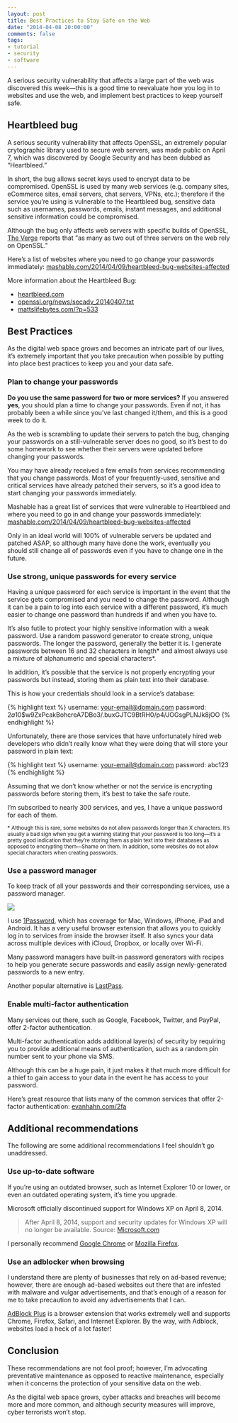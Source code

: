 ```yaml
---
layout: post
title: Best Practices to Stay Safe on the Web
date: "2014-04-08 20:00:00"
comments: false
tags:
- tutorial
- security
- software
---
```


A serious security vulnerability that affects a large part of the web was discovered this week&mdash;this is a good time to reevaluate how you log in to websites and use the web, and implement best practices to keep yourself safe.

<!--more-->

## Heartbleed bug

A serious security vulnerability that affects OpenSSL, an extremely popular crytographic library used to secure web servers, was made public on April 7, which was discovered by Google Security and has been dubbed as &ldquo;Heartbleed.&rdquo;

In short, the bug allows secret keys used to encrypt data to be compromised. OpenSSL is used by many web services (e.g. company sites, eCommerce sites, email servers, chat servers, VPNs, etc.); therefore if the service you’re using is vulnerable to the Heartbleed bug, sensitive data such as usernames, passwords, emails, instant messages, and additional sensitive information could be compromised.

Although the bug only affects web servers with specific builds of OpenSSL, <a href="http://theverge.com/2014/4/8/5594266/how-heartbleed-broke-the-internet" target="_blank">The Verge</a> reports that "as many as two out of three servers on the web rely on OpenSSL."

Here’s a list of websites where you need to go change your passwords immediately: <a href="http://mashable.com/2014/04/09/heartbleed-bug-websites-affected" target="_blank">mashable.com/2014/04/09/heartbleed-bug-websites-affected</a>

More information about the Heartbleed Bug:

- <a href="http://heartbleed.com" target="_blank">heartbleed.com</a>
- <a href="http://openssl.org/news/secadv_20140407.txt" target="_blank">openssl.org/news/secadv_20140407.txt</a>
- <a href="http://mattslifebytes.com/?p=533" target="_blank">mattslifebytes.com/?p=533</a>

## Best Practices

As the digital web space grows and becomes an intricate part of our lives, it’s extremely important that you take precaution when possible by putting into place best practices to keep you and your data safe.

### Plan to change your passwords

**Do you use the same password for two or more services?** If you answered **yes**, you should plan a time to change your passwords. Even if not, it has probably been a while since you’ve last changed it/them, and this is a good week to do it.

As the web is scrambling to update their servers to patch the bug, changing your passwords on a still-vulnerable server does no good, so it’s best to do some homework to see whether their servers were updated before changing your passwords.

You may have already received a few emails from services recommending that you change passwords. Most of your frequently-used, sensitive and critical services have already patched their servers, so it’s a good idea to start changing your passwords immediately.

Mashable has a great list of services that were vulnerable to Heartbleed and where you need to go in and change your passwords immediately: <a href="http://mashable.com/2014/04/09/heartbleed-bug-websites-affected" target="_blank">mashable.com/2014/04/09/heartbleed-bug-websites-affected</a>

Only in an ideal world will 100% of vulnerable servers be updated and patched ASAP, so although many have done the work, eventually you should still change all of passwords even if you have to change one in the future.

### Use strong, unique passwords for every service

Having a unique password for each service is important in the event that the service gets compromised and you need to change the password. Although it can be a pain to log into each service with a different password, it’s much easier to change one password than hundreds if and when you have to.

It’s also futile to protect your highly sensitive information with a weak password. Use a random password generator to create strong, unique passwords. The longer the password, generally the better it is. I generate passwords between 16 and 32 characters in length* and almost always use a mixture of alphanumeric and special characters*.

In addition, it’s possible that the service is not properly encrypting your passwords but instead, storing them as plain text into their database.

This is how your credentials should look in a service’s database:

{% highlight text %}
username: your-email@domain.com
password: $2a$10$w9ZxPcakBohcreA7DBo3/.buxGJTC9BtRH0/p4/JOGsgPLNJk8jOO
{% endhighlight %}

Unfortunately, there are those services that have unfortunately hired web developers who didn’t really know what they were doing that will store your password in plain text:

{% highlight text %}
username: your-email@domain.com
password: abc123
{% endhighlight %}

Assuming that we don’t know whether or not the service is encrypting passwords before storing them, it’s best to take the safe route.

I’m subscribed to nearly 300 services, and yes, I have a unique password for each of them.

<small>* Although this is rare, some websites do not allow passwords longer than X characters. It’s usually a bad sign when you get a warning stating that your password is too long&mdash;it’s a pretty good indication that they’re storing them as plain text into their databases as opposed to encrypting them&mdash;Shame on them. In addition, some websites do not allow special characters when creating passwords.</small>

### Use a password manager

To keep track of all your passwords and their corresponding services, use a password manager.

![](https://da9ipfiyfnxgu.cloudfront.net/images/pristine/1Password4Mac/1password.png?1396755858)

I use <a href="https://agilebits.com/onepassword" target="_blank">1Password</a>, which has coverage for Mac, Windows, iPhone, iPad and Android. It has a very useful browser extension that allows you to quickly log in to services from inside the browser itself. It also syncs your data across multiple devices with iCloud, Dropbox, or locally over Wi-Fi.

Many password managers have built-in password generators with recipes to help you generate secure passwords and easily assign newly-generated passwords to a new entry.

Another popular alternative is <a href="https://lastpass.com" target="_blank">LastPass</a>.

### Enable multi-factor authentication

Many services out there, such as Google, Facebook, Twitter, and PayPal, offer 2-factor authentication.

Multi-factor authentication adds additional layer(s) of security by requiring you to provide additional means of authentication, such as a random pin number sent to your phone via SMS.

Although this can be a huge pain, it just makes it that much more difficult for a thief to gain access to your data in the event he has access to your password.

Here’s great resource that lists many of the common services that offer 2-factor authentication: <a href="http://evanhahn.com/2fa" target="_blank">evanhahn.com/2fa</a>

## Additional recommendations

The following are some additional recommendations I feel shouldn’t go unaddressed.

### Use up-to-date software

If you’re using an outdated browser, such as Internet Explorer 10 or lower, or even an outdated operating system, it’s time you upgrade.

Microsoft officially discontinued support for Windows XP on April 8, 2014.

> After April 8, 2014, support and security updates for Windows XP will no longer be available.
> Source: <a href="http://microsoft.com/windows/en-us/xp/default.aspx" target="_blank">Microsoft.com</a>

I personally recommend <a href="https://www.google.com/intl/en/chrome/browser/" target="_blank">Google Chrome</a> or <a href="http://www.mozilla.org/en-US/firefox/new/">Mozilla Firefox</a>.

### Use an adblocker when browsing

I understand there are plenty of businesses that rely on ad-based revenue; however, there are enough ad-based websites out there that are infested with malware and vulgar advertisements, and that’s enough of a reason for me to take precaution to avoid any advertisements that I can.

<a href="https://adblockplus.org/" target="_blank">AdBlock Plus</a> is a browser extension that works extremely well and supports Chrome, Firefox, Safari, and Internet Explorer. By the way, with Adblock, websites load a heck of a lot faster!

## Conclusion

These recommendations are not fool proof; however, I’m advocating preventative maintenance as opposed to reactive maintenance, especially when it concerns the protection of your sensitive data on the web.

As the digital web space grows, cyber attacks and breaches will become more and more common, and although security measures will improve, cyber terrorists won’t stop.